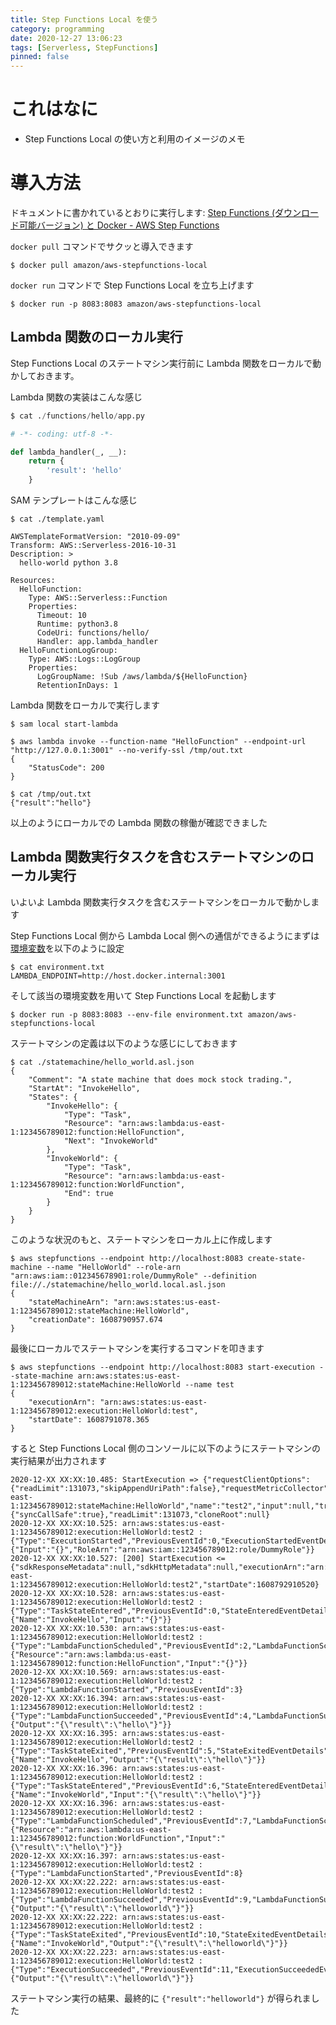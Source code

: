 ```yaml
---
title: Step Functions Local を使う
category: programming
date: 2020-12-27 13:06:23
tags: [Serverless, StepFunctions]
pinned: false
---
```


# これはなに

- Step Functions Local の使い方と利用のイメージのメモ

# 導入方法

ドキュメントに書かれているとおりに実行します: [Step Functions (ダウンロード可能バージョン) と Docker - AWS Step Functions](https://docs.aws.amazon.com/ja_jp/step-functions/latest/dg/sfn-local-docker.html)

`docker pull` コマンドでサクッと導入できます

```
$ docker pull amazon/aws-stepfunctions-local
```

`docker run` コマンドで Step Functions Local を立ち上げます

```
$ docker run -p 8083:8083 amazon/aws-stepfunctions-local
```

## Lambda 関数のローカル実行

Step Functions Local のステートマシン実行前に Lambda 関数をローカルで動かしておきます。

Lambda 関数の実装はこんな感じ

```python
$ cat ./functions/hello/app.py

# -*- coding: utf-8 -*-

def lambda_handler(_, __):
    return {
        'result': 'hello'
    }
```

SAM テンプレートはこんな感じ

```
$ cat ./template.yaml

AWSTemplateFormatVersion: "2010-09-09"
Transform: AWS::Serverless-2016-10-31
Description: >
  hello-world python 3.8

Resources:
  HelloFunction:
    Type: AWS::Serverless::Function
    Properties:
      Timeout: 10
      Runtime: python3.8
      CodeUri: functions/hello/
      Handler: app.lambda_handler
  HelloFunctionLogGroup:
    Type: AWS::Logs::LogGroup
    Properties:
      LogGroupName: !Sub /aws/lambda/${HelloFunction}
      RetentionInDays: 1
```

Lambda 関数をローカルで実行します

```
$ sam local start-lambda

$ aws lambda invoke --function-name "HelloFunction" --endpoint-url "http://127.0.0.1:3001" --no-verify-ssl /tmp/out.txt
{
    "StatusCode": 200
}

$ cat /tmp/out.txt
{"result":"hello"}
```

以上のようにローカルでの Lambda 関数の稼働が確認できました

## Lambda 関数実行タスクを含むステートマシンのローカル実行

いよいよ Lambda 関数実行タスクを含むステートマシンをローカルで動かします

Step Functions Local 側から Lambda Local 側への通信ができるようにまずは[環境変数](https://docs.aws.amazon.com/ja_jp/step-functions/latest/dg/sfn-local-config-options.html)を以下のように設定

```
$ cat environment.txt
LAMBDA_ENDPOINT=http://host.docker.internal:3001
```

そして該当の環境変数を用いて Step Functions Local を起動します

```
$ docker run -p 8083:8083 --env-file environment.txt amazon/aws-stepfunctions-local
```

ステートマシンの定義は以下のような感じにしておきます

```
$ cat ./statemachine/hello_world.asl.json
{
    "Comment": "A state machine that does mock stock trading.",
    "StartAt": "InvokeHello",
    "States": {
        "InvokeHello": {
            "Type": "Task",
            "Resource": "arn:aws:lambda:us-east-1:123456789012:function:HelloFunction",
            "Next": "InvokeWorld"
        },
        "InvokeWorld": {
            "Type": "Task",
            "Resource": "arn:aws:lambda:us-east-1:123456789012:function:WorldFunction",
            "End": true
        }
    }
}
```

このような状況のもと、ステートマシンをローカル上に作成します

```
$ aws stepfunctions --endpoint http://localhost:8083 create-state-machine --name "HelloWorld" --role-arn "arn:aws:iam::012345678901:role/DummyRole" --definition file://./statemachine/hello_world.local.asl.json
{
    "stateMachineArn": "arn:aws:states:us-east-1:123456789012:stateMachine:HelloWorld",
    "creationDate": 1608790957.674
}
```

最後にローカルでステートマシンを実行するコマンドを叩きます

```
$ aws stepfunctions --endpoint http://localhost:8083 start-execution --state-machine arn:aws:states:us-east-1:123456789012:stateMachine:HelloWorld --name test
{
    "executionArn": "arn:aws:states:us-east-1:123456789012:execution:HelloWorld:test",
    "startDate": 1608791078.365
}
```

すると Step Functions Local 側のコンソールに以下のようにステートマシンの実行結果が出力されます

```
2020-12-XX XX:XX:10.485: StartExecution => {"requestClientOptions":{"readLimit":131073,"skipAppendUriPath":false},"requestMetricCollector":null,"customRequestHeaders":null,"customQueryParameters":null,"cloneSource":null,"sdkRequestTimeout":null,"sdkClientExecutionTimeout":null,"stateMachineArn":"arn:aws:states:us-east-1:123456789012:stateMachine:HelloWorld","name":"test2","input":null,"traceHeader":null,"requestCredentials":null,"requestCredentialsProvider":null,"generalProgressListener":{"syncCallSafe":true},"readLimit":131073,"cloneRoot":null}
2020-12-XX XX:XX:10.525: arn:aws:states:us-east-1:123456789012:execution:HelloWorld:test2 : {"Type":"ExecutionStarted","PreviousEventId":0,"ExecutionStartedEventDetails":{"Input":"{}","RoleArn":"arn:aws:iam::123456789012:role/DummyRole"}}
2020-12-XX XX:XX:10.527: [200] StartExecution <= {"sdkResponseMetadata":null,"sdkHttpMetadata":null,"executionArn":"arn:aws:states:us-east-1:123456789012:execution:HelloWorld:test2","startDate":1608792910520}
2020-12-XX XX:XX:10.528: arn:aws:states:us-east-1:123456789012:execution:HelloWorld:test2 : {"Type":"TaskStateEntered","PreviousEventId":0,"StateEnteredEventDetails":{"Name":"InvokeHello","Input":"{}"}}
2020-12-XX XX:XX:10.530: arn:aws:states:us-east-1:123456789012:execution:HelloWorld:test2 : {"Type":"LambdaFunctionScheduled","PreviousEventId":2,"LambdaFunctionScheduledEventDetails":{"Resource":"arn:aws:lambda:us-east-1:123456789012:function:HelloFunction","Input":"{}"}}
2020-12-XX XX:XX:10.569: arn:aws:states:us-east-1:123456789012:execution:HelloWorld:test2 : {"Type":"LambdaFunctionStarted","PreviousEventId":3}
2020-12-XX XX:XX:16.394: arn:aws:states:us-east-1:123456789012:execution:HelloWorld:test2 : {"Type":"LambdaFunctionSucceeded","PreviousEventId":4,"LambdaFunctionSucceededEventDetails":{"Output":"{\"result\":\"hello\"}"}}
2020-12-XX XX:XX:16.395: arn:aws:states:us-east-1:123456789012:execution:HelloWorld:test2 : {"Type":"TaskStateExited","PreviousEventId":5,"StateExitedEventDetails":{"Name":"InvokeHello","Output":"{\"result\":\"hello\"}"}}
2020-12-XX XX:XX:16.396: arn:aws:states:us-east-1:123456789012:execution:HelloWorld:test2 : {"Type":"TaskStateEntered","PreviousEventId":6,"StateEnteredEventDetails":{"Name":"InvokeWorld","Input":"{\"result\":\"hello\"}"}}
2020-12-XX XX:XX:16.396: arn:aws:states:us-east-1:123456789012:execution:HelloWorld:test2 : {"Type":"LambdaFunctionScheduled","PreviousEventId":7,"LambdaFunctionScheduledEventDetails":{"Resource":"arn:aws:lambda:us-east-1:123456789012:function:WorldFunction","Input":"{\"result\":\"hello\"}"}}
2020-12-XX XX:XX:16.397: arn:aws:states:us-east-1:123456789012:execution:HelloWorld:test2 : {"Type":"LambdaFunctionStarted","PreviousEventId":8}
2020-12-XX XX:XX:22.222: arn:aws:states:us-east-1:123456789012:execution:HelloWorld:test2 : {"Type":"LambdaFunctionSucceeded","PreviousEventId":9,"LambdaFunctionSucceededEventDetails":{"Output":"{\"result\":\"helloworld\"}"}}
2020-12-XX XX:XX:22.222: arn:aws:states:us-east-1:123456789012:execution:HelloWorld:test2 : {"Type":"TaskStateExited","PreviousEventId":10,"StateExitedEventDetails":{"Name":"InvokeWorld","Output":"{\"result\":\"helloworld\"}"}}
2020-12-XX XX:XX:22.223: arn:aws:states:us-east-1:123456789012:execution:HelloWorld:test2 : {"Type":"ExecutionSucceeded","PreviousEventId":11,"ExecutionSucceededEventDetails":{"Output":"{\"result\":\"helloworld\"}"}}
```

ステートマシン実行の結果、最終的に `{"result":"helloworld"}` が得られました
